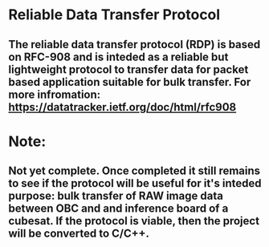 # Reliable Data Transfer Protocol
## The reliable data transfer protocol (RDP) is based on RFC-908 and is inteded as a reliable but lightweight protocol to transfer data for packet based application suitable for bulk transfer. For more infromation: https://datatracker.ietf.org/doc/html/rfc908

# Note:
## Not yet complete. Once completed it still remains to see if the protocol will be useful for it's inteded purpose: bulk transfer of RAW image data between OBC and and inference board of a cubesat. If the protocol is viable, then the project will be converted to C/C++.
